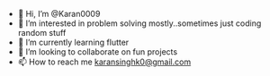 - 👋 Hi, I’m @Karan0009
- 👀 I’m interested in problem solving mostly..sometimes just coding random stuff
- 🌱 I’m currently learning flutter
- 💞️ I’m looking to collaborate on fun projects
- 📫 How to reach me karansinghk0@gmail.com

<!---
Karan0009/Karan0009 is a ✨ special ✨ repository because its `README.md` (this file) appears on your GitHub profile.
You can click the Preview link to take a look at your changes.
--->
